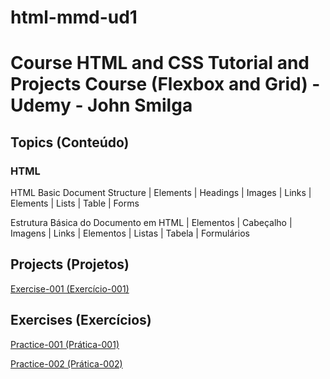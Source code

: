 # html-mmd-ud1

<h1> Course HTML and CSS Tutorial and Projects Course (Flexbox and Grid) - Udemy - John Smilga</h1>

<h2>Topics (Conteúdo)</h2>

<h3>HTML</h3>

 <p>HTML Basic Document Structure | Elements | Headings | Images | Links | Elements | Lists | Table | Forms</p>

<p>Estrutura Básica do Documento em HTML | Elementos | Cabeçalho | Imagens | Links | Elementos | Listas | Tabela | Formulários</p>

<h2>Projects (Projetos)</h2>

<p><a href="https://mayramduarte.github.io/html-mmd-ud1
/04-html-coffee-junkie-project-mmd2/" target="_blank">Exercise-001 (Exercício-001)</a></p>

<h2>Exercises (Exercícios)</h2>

<p><a href="https://mayramduarte.github.io/html-mmd-ud1
/01-html-mmd/" target="_blank">Practice-001 (Prática-001)</a></p>
<p><a href="https://mayramduarte.github.io/html-mmd-ud1
/04-html-coffee-junkie-project-mmd1" target="_blank">Practice-002 (Prática-002)</a></p>
